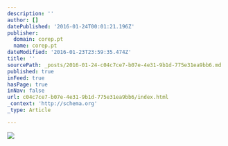 ```yaml
---
description: ''
author: []
datePublished: '2016-01-24T00:01:21.196Z'
publisher:
  domain: corep.pt
  name: corep.pt
dateModified: '2016-01-23T23:59:35.474Z'
title: ''
sourcePath: _posts/2016-01-24-c04c7ce7-b07e-4e31-9b1d-775e31ea9bb6.md
published: true
inFeed: true
hasPage: true
inNav: false
url: c04c7ce7-b07e-4e31-9b1d-775e31ea9bb6/index.html
_context: 'http://schema.org'
_type: Article

---
```

![](http://corep.pt/images/9.jpg)